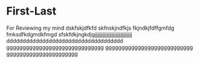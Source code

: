 # First-Last
For Reviewing my mind
dskfskjdfkfd
skfnskjndfkjs
fkjndkjfdffgmfdg
fmksdfkdgmdkfmgd
sfskfdkjngkdjgjjjjjjjjjjjjjjjjjjjjjjjjjjjjj
dddddddddddddddddddddddddddddddddddd
gggggggggggggggggggggggggggggg
ggggggggggggggggggggggggggg
gggggggggggggggggggggg
